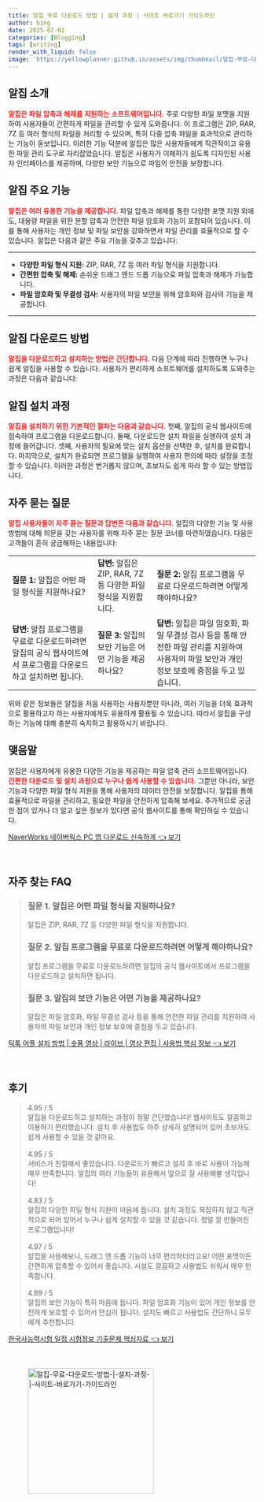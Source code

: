 ```yaml
---
title: 알집 무료 다운로드 방법 | 설치 과정 | 사이트 바로가기 가이드라인
author: bing
date: 2025-02-02
categories: [Blogging]
tags: [writing]
render_with_liquid: false
image: 'https://yellowplanner.github.io/assets/img/thumbnail/알집-무료-다운로드-방법-|-설치-과정-|-사이트-바로가기-가이드라인.webp'
---
```



<h2 id='알집_소개'>알집 소개</h2>

<p><b><span style="color: #ee2323;">알집은 파일 압축과 해제를 지원하는 소프트웨어입니다.</span></b> 주로 다양한 파일 포맷을 지원하여 사용자들이 간편하게 파일을 관리할 수 있게 도와줍니다. 이 프로그램은 ZIP, RAR, 7Z 등 여러 형식의 파일을 처리할 수 있으며, 특히 다중 압축 파일을 효과적으로 관리하는 기능이 돋보입니다. 이러한 기능 덕분에 알집은 많은 사용자들에게 직관적이고 유용한 파일 관리 도구로 자리잡았습니다. 알집은 사용자가 이해하기 쉽도록 디자인된 사용자 인터페이스를 제공하며, 다양한 보안 기능으로 파일의 안전을 보장합니다.</p>

<h2 id='알집_주요기능'>알집 주요 기능</h2>

<p><b><span style="color: #ee2323;">알집은 여러 유용한 기능을 제공합니다.</span></b> 파일 압축과 해제를 통한 다양한 포맷 지원 외에도, 대용량 파일을 위한 분할 압축과 안전한 파일 암호화 기능이 포함되어 있습니다. 이를 통해 사용자는 개인 정보 및 파일 보안을 강화하면서 파일 관리를 효율적으로 할 수 있습니다. 알집은 다음과 같은 주요 기능을 갖추고 있습니다:</p>

<hr />

<ul>
    <li><b>다양한 파일 형식 지원:</b> ZIP, RAR, 7Z 등 여러 파일 형식을 지원합니다.</li>
    <li><b>간편한 압축 및 해제:</b> 손쉬운 드래그 앤드 드롭 기능으로 파일 압축과 해제가 가능합니다.</li>
    <li><b>파일 암호화 및 무결성 검사:</b> 사용자의 파일 보안을 위해 암호화와 검사의 기능을 제공합니다.</li>
</ul>

<hr />

<h2 id='알집_다운로드방법'>알집 다운로드 방법</h2>

<p><b><span style="color: #ee2323;">알집을 다운로드하고 설치하는 방법은 간단합니다.</span></b> 다음 단계에 따라 진행하면 누구나 쉽게 알집을 사용할 수 있습니다. 사용자가 편리하게 소프트웨어를 설치하도록 도와주는 과정은 다음과 같습니다:</p>

<h2 id='알집_설치과정'>알집 설치 과정</h2>

<p><b><span style="color: #ee2323;">알집을 설치하기 위한 기본적인 절차는 다음과 같습니다.</span></b>  첫째, 알집의 공식 웹사이트에 접속하여 프로그램을 다운로드합니다. 둘째, 다운로드한 설치 파일을 실행하여 설치 과정에 들어갑니다. 셋째, 사용자의 필요에 맞는 설치 옵션을 선택한 후, 설치를 완료합니다. 마지막으로, 설치가 완료되면 프로그램을 실행하여 사용자 편의에 따라 설정을 조정할 수 있습니다. 이러한 과정은 번거롭지 않으며, 초보자도 쉽게 따라 할 수 있는 방법입니다.</p>

<h2 id='자주묻는질문'>자주 묻는 질문</h2>

<p><b><span style="color: #ee2323;">알집 사용자들이 자주 묻는 질문과 답변은 다음과 같습니다.</span></b> 알집의 다양한 기능 및 사용 방법에 대해 의문을 갖는 사용자를 위해 자주 묻는 질문 코너를 마련하였습니다. 다음은 고객들이 흔히 궁금해하는 내용입니다:</p>

<table>
    <tr>
        <td><b>질문 1:</b> 알집은 어떤 파일 형식을 지원하나요?</td>
        <td><b>답변:</b> 알집은 ZIP, RAR, 7Z 등 다양한 파일 형식을 지원합니다.</td>
        <td><b>질문 2:</b> 알집 프로그램을 무료로 다운로드하려면 어떻게 해야하나요?</td>
    </tr>
    <tr>
        <td><b>답변:</b> 알집 프로그램을 무료로 다운로드하려면 알집의 공식 웹사이트에서 프로그램을 다운로드하고 설치하면 됩니다.</td>
        <td><b>질문 3:</b> 알집의 보안 기능은 어떤 기능을 제공하나요?</td>
        <td><b>답변:</b> 알집은 파일 암호화, 파일 무결성 검사 등을 통해 안전한 파일 관리를 지원하여 사용자의 파일 보안과 개인 정보 보호에 중점을 두고 있습니다.</td>
    </tr>
</table>

<p>위와 같은 정보들은 알집을 처음 사용하는 사용자뿐만 아니라, 여러 기능을 더욱 효과적으로 활용하고자 하는 사용자에게도 유용하게 활용될 수 있습니다. 따라서 알집을 구성하는 기능에 대해 충분히 숙지하고 활용하시기 바랍니다.</p>

<h2 id='맺음말'>맺음말</h2>

<p>알집은 사용자에게 유용한 다양한 기능을 제공하는 파일 압축 관리 소프트웨어입니다. <b><span style="color: #ee2323;">간편한 다운로드 및 설치 과정으로 누구나 쉽게 사용할 수 있습니다.</span></b> 그뿐만 아니라, 보안 기능과 다양한 파일 형식 지원을 통해 사용자의 데이터 안전을 보장합니다. 알집을 통해 효율적으로 파일을 관리하고, 필요한 파일을 안전하게 압축해 보세요. 추가적으로 궁금한 점이 있거나 더 알고 싶은 정보가 있다면 공식 웹사이트를 통해 확인하실 수 있습니다.</p>


<p><a class="click-button" title="NaverWorks 네이버웍스 PC 앱 다운로드 신속하게" href="https://yellowplanner.github.io/posts/NaverWorks-%EB%84%A4%EC%9D%B4%EB%B2%84%EC%9B%8D%EC%8A%A4-PC-%EC%95%B1-%EB%8B%A4%EC%9A%B4%EB%A1%9C%EB%93%9C-%EC%8B%A0%EC%86%8D%ED%95%98%EA%B2%8C/" rel="dofollow">NaverWorks 네이버웍스 PC 앱 다운로드 신속하게 👈 보기</a></p><br>
<h2 id='자주_찾는_FAQ'>자주 찾는 FAQ</h2>
<div itemscope="" itemtype="https://schema.org/FAQPage">
<blockquote>
<div itemscope="" itemprop="mainEntity" itemtype="https://schema.org/Question">
<h3 itemprop="name">질문 1. 알집은 어떤 파일 형식을 지원하나요?</h3>
<div itemscope="" itemprop="acceptedAnswer" itemtype="https://schema.org/Answer">
<span itemprop="text">
<p>알집은 ZIP, RAR, 7Z 등 다양한 파일 형식을 지원합니다.</p>
</span>
</div>
</div>
<div itemscope="" itemprop="mainEntity" itemtype="https://schema.org/Question">
<h3 itemprop="name">질문 2. 알집 프로그램을 무료로 다운로드하려면 어떻게 해야하나요?</h3>
<div itemscope="" itemprop="acceptedAnswer" itemtype="https://schema.org/Answer">
<span itemprop="text">
<p>알집 프로그램을 무료로 다운로드하려면 알집의 공식 웹사이트에서 프로그램을 다운로드하고 설치하면 됩니다.</p>
</span>
</div>
</div>
<div itemscope="" itemprop="mainEntity" itemtype="https://schema.org/Question">
<h3 itemprop="name">질문 3. 알집의 보안 기능은 어떤 기능을 제공하나요?</h3>
<div itemscope="" itemprop="acceptedAnswer" itemtype="https://schema.org/Answer">
<span itemprop="text">
<p>알집은 파일 암호화, 파일 무결성 검사 등을 통해 안전한 파일 관리를 지원하여 사용자의 파일 보안과 개인 정보 보호에 중점을 두고 있습니다.</p>
</span>
</div>
</div>
</blockquote>
</div>
<p><a class="click-button" title="틱톡 어플 설치 방법 | 숏폼 영상 | 라이브 | 영상 편집 | 사용법 핵심 정보" href="https://yellowplanner.github.io/posts/%ED%8B%B1%ED%86%A1-%EC%96%B4%ED%94%8C-%EC%84%A4%EC%B9%98-%EB%B0%A9%EB%B2%95-%EC%88%8F%ED%8F%BC-%EC%98%81%EC%83%81-%EB%9D%BC%EC%9D%B4%EB%B8%8C-%EC%98%81%EC%83%81-%ED%8E%B8%EC%A7%91-%EC%82%AC%EC%9A%A9%EB%B2%95-%ED%95%B5%EC%8B%AC-%EC%A0%95%EB%B3%B4/" rel="dofollow">틱톡 어플 설치 방법 | 숏폼 영상 | 라이브 | 영상 편집 | 사용법 핵심 정보 👈 보기</a></p><br>
<h2 id='후기'>후기</h2>
<div itemscope itemtype="https://schema.org/Product">
  <blockquote>
  <div itemprop="review" itemscope itemtype="https://schema.org/Review">
      <div itemprop="reviewRating" itemscope itemtype="https://schema.org/Rating"> <span itemprop="ratingValue">4.95</span> / <span itemprop="bestRating">5</span> </div>
      <span itemprop="reviewBody">알집을 다운로드하고 설치하는 과정이 정말 간단했습니다! 웹사이트도 깔끔하고 이용하기 편리했습니다. 설치 후 사용법도 아주 상세히 설명되어 있어 초보자도 쉽게 사용할 수 있을 것 같아요.</span>
  </div>
  <br>
  <div itemprop="review" itemscope itemtype="https://schema.org/Review">
      <div itemprop="reviewRating" itemscope itemtype="https://schema.org/Rating"> <span itemprop="ratingValue">4.95</span> / <span itemprop="bestRating">5</span> </div>
      <span itemprop="reviewBody">서비스가 친절해서 좋았습니다. 다운로드가 빠르고 설치 후 바로 사용이 가능해 매우 만족합니다. 알집의 여러 기능들이 유용해서 앞으로 잘 사용해볼 생각입니다!</span>
  </div>
  <br>
  <div itemprop="review" itemscope itemtype="https://schema.org/Review">
      <div itemprop="reviewRating" itemscope itemtype="https://schema.org/Rating"> <span itemprop="ratingValue">4.83</span> / <span itemprop="bestRating">5</span> </div>
      <span itemprop="reviewBody">알집의 다양한 파일 형식 지원이 마음에 듭니다. 설치 과정도 복잡하지 않고 직관적으로 되어 있어서 누구나 쉽게 설치할 수 있을 것 같습니다. 정말 잘 만들어진 프로그램입니다!</span>
  </div>
  <br>
  <div itemprop="review" itemscope itemtype="https://schema.org/Review">
      <div itemprop="reviewRating" itemscope itemtype="https://schema.org/Rating"> <span itemprop="ratingValue">4.97</span> / <span itemprop="bestRating">5</span> </div>
      <span itemprop="reviewBody">알집을 사용해보니, 드래그 앤 드롭 기능이 너무 편리하더라고요! 어떤 포맷이든 간편하게 압축할 수 있어서 좋습니다. 시설도 깔끔하고 사용법도 쉬워서 매우 만족합니다.</span>
  </div>
  <br>
  <div itemprop="review" itemscope itemtype="https://schema.org/Review">
      <div itemprop="reviewRating" itemscope itemtype="https://schema.org/Rating"> <span itemprop="ratingValue">4.89</span> / <span itemprop="bestRating">5</span> </div>
      <span itemprop="reviewBody">알집의 보안 기능이 특히 마음에 듭니다. 파일 암호화 기능이 있어 개인 정보를 안전하게 보호할 수 있어서 안심이 됩니다. 설치도 빠르고 사용법도 간단하니 모두에게 추천합니다.</span>
  </div>
  </blockquote>
</div>
<p><a class="click-button" title="한국사능력시험 일정 시험정보 기출문제 핵심자료" href="https://yellowplanner.github.io/posts/%ED%95%9C%EA%B5%AD%EC%82%AC%EB%8A%A5%EB%A0%A5%EC%8B%9C%ED%97%98-%EC%9D%BC%EC%A0%95-%EC%8B%9C%ED%97%98%EC%A0%95%EB%B3%B4-%EA%B8%B0%EC%B6%9C%EB%AC%B8%EC%A0%9C-%ED%95%B5%EC%8B%AC%EC%9E%90%EB%A3%8C/" rel="dofollow">한국사능력시험 일정 시험정보 기출문제 핵심자료 👈 보기</a></p><br>
<figure class="image"><img src="https://yellowplanner.github.io/assets/img/thumbnail/알집-무료-다운로드-방법-|-설치-과정-|-사이트-바로가기-가이드라인.webp" alt="알집-무료-다운로드-방법-|-설치-과정-|-사이트-바로가기-가이드라인" width="256" height="256"></figure>
